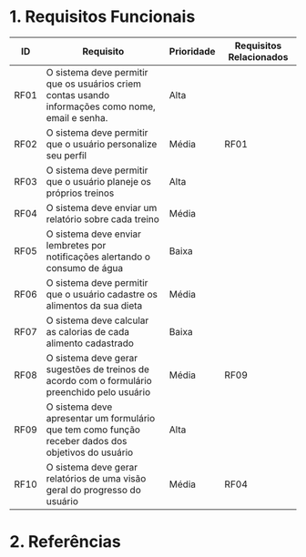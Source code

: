 # 1. Requisitos Funcionais

  |  ID |  Requisito   | Prioridade  |  Requisitos Relacionados   |
|---|---|---|---|
| RF01  | O sistema deve permitir que os usuários criem contas usando informações como nome, email e senha. |  Alta |   |
| RF02  | O sistema deve permitir que o usuário personalize seu perfil  | Média  | RF01  |
| RF03  | O sistema deve permitir que o usuário planeje os próprios treinos  | Alta  |   |
|RF04| O sistema deve enviar um relatório sobre cada treino| Média| |
| RF05| O sistema deve enviar lembretes por notificações alertando o consumo de água| Baixa| |
| RF06 | O sistema deve permitir que o usuário cadastre os alimentos da sua dieta | Média| |
| RF07| O sistema deve calcular as calorias de cada alimento cadastrado| Baixa | |
| RF08 | O  sistema deve gerar sugestões de treinos de acordo com o formulário preenchido pelo usuário | Média|RF09|
| RF09| O sistema deve apresentar um formulário que tem como função receber dados dos objetivos do usuário| Alta| |
| RF10| O sistema deve gerar relatórios de uma visão geral do progresso do usuário| Média| RF04|

# 2. Referências
